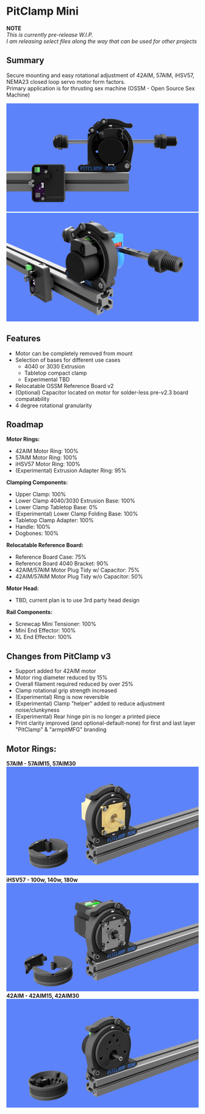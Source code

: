 # PitClamp Mini
**NOTE**  
_This is currently pre-release W.I.P._  
_I am releasing select files along the way that can be used for other projects_  

## Summary    
Secure mounting and easy rotational adjustment of 42AIM, 57AIM, iHSV57, NEMA23 closed loop servo motor form factors.  
Primary application is for thrusting sex machine (OSSM - Open Source Sex Machine)

![](BETA/Images/PitClamp_Mini_Profile_2.png)
![](BETA/Images/PitClamp_Mini_Motor_Front_2.png)


## Features  
  - Motor can be completely removed from mount    
  - Selection of bases for different use cases
    - 4040 or 3030 Extrusion
    - Tabletop compact clamp
    - Experimental TBD
  - Relocatable OSSM Reference Board v2  
  - (Optional) Capacitor located on motor for solder-less pre-v2.3 board compatability  
  - 4 degree rotational granularity
    
## Roadmap  
**Motor Rings:**
  - 42AIM Motor Ring: 100%  
  - 57AIM Motor Ring: 100%
  - iHSV57 Motor Ring: 100%
  - (Experimental) Extrusion Adapter Ring: 95%

**Clamping Components:**
  - Upper Clamp: 100%  
  - Lower Clamp 4040/3030 Extrusion Base: 100%  
  - Lower Clamp Tabletop Base: 0%
  - (Experimental) Lower Clamp Folding Base: 100%
  - Tabletop Clamp Adapter: 100%
  - Handle: 100%  
  - Dogbones: 100% 

**Relocatable Reference Board:**
  - Reference Board Case: 75%  
  - Reference Board 4040 Bracket: 90%
  - 42AIM/57AIM Motor Plug Tidy w/ Capacitor: 75%
  - 42AIM/57AIM Motor Plug Tidy w/o Capacitor: 50%

**Motor Head:**
  - TBD, current plan is to use 3rd party head design

**Rail Components:**
  - Screwcap Mini Tensioner: 100%
  - Mini End Effector: 100%
  - XL End Effector: 100%

## Changes from PitClamp v3 
  - Support added for 42AIM motor  
  - Motor ring diameter reduced by 15%  
  - Overall filament required reduced by over 25%  
  - Clamp rotational grip strength increased
  - (Experimental) Ring is now reversible  
  - (Experimental) Clamp "helper" added to reduce adjustment noise/clunkyness  
  - (Experimental) Rear hinge pin is no longer a printed piece
  - Print clarity improved (and optional-default-none) for first and last layer "PitClamp" & "armpitMFG" branding  


## Motor Rings:

**57AIM - 57AIM15, 57AIM30**  
![](BETA/Images/PitClamp_Mini_Ring_57AIM.png)  
**iHSV57 -  100w, 140w, 180w**  
![](BETA/Images/PitClamp_Mini_Ring_iHSV57.png)
**42AIM - 42AIM15, 42AIM30**
![](BETA/Images/PitClamp_Mini_Ring_42AIM.png)  


<!--
![](BETA/Images/PitClamp_Mini_Primary_Bare.png)
![](BETA/Images/PitClamp_Mini_Primary_Built.png)
![](BETA/Images/PitClamp_Mini_Overall_Board_Attached.png)
![](BETA/Images/PitClamp_Mini_Overall_Board_External.png) 
-->

